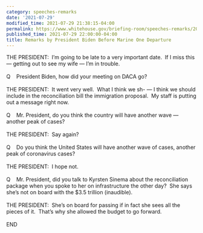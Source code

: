 ```yaml
---
category: speeches-remarks
date: '2021-07-29'
modified_time: 2021-07-29 21:38:15-04:00
permalink: https://www.whitehouse.gov/briefing-room/speeches-remarks/2021/07/29/remarks-by-president-biden-before-marine-one-departure-5/
published_time: 2021-07-29 22:00:00-04:00
title: Remarks by President Biden Before Marine One Departure
---
```

 
THE PRESIDENT:  I’m going to be late to a very important date.  If I
miss this — getting out to see my wife — I’m in trouble.  
   
Q    President Biden, how did your meeting on DACA go?  
   
THE PRESIDENT:  It went very well.  What I think we sh- — I think we
should include in the reconciliation bill the immigration proposal.  My
staff is putting out a message right now.  
   
Q    Mr. President, do you think the country will have another wave —
another peak of cases?   
   
THE PRESIDENT:  Say again?  
   
Q    Do you think the United States will have another wave of cases,
another peak of coronavirus cases?  
   
THE PRESIDENT:  I hope not.  
   
Q    Mr. President, did you talk to Kyrsten Sinema about the
reconciliation package when you spoke to her on infrastructure the other
day?  She says she’s not on board with the $3.5 trillion (inaudible).   
   
THE PRESIDENT:  She’s on board for passing if in fact she sees all the
pieces of it.  That’s why she allowed the budget to go forward.  
   
END
